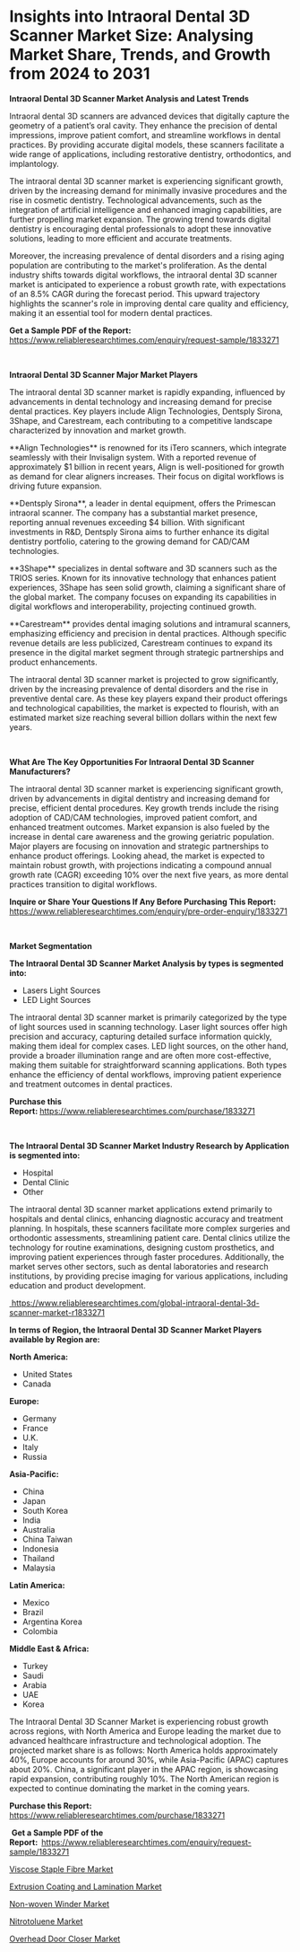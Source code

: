 <p><h1>Insights into Intraoral Dental 3D Scanner Market Size: Analysing Market Share, Trends, and Growth from 2024 to 2031</h1></p><p><strong>Intraoral Dental 3D Scanner Market Analysis and Latest Trends</strong></p>
<p><p>Intraoral dental 3D scanners are advanced devices that digitally capture the geometry of a patient’s oral cavity. They enhance the precision of dental impressions, improve patient comfort, and streamline workflows in dental practices. By providing accurate digital models, these scanners facilitate a wide range of applications, including restorative dentistry, orthodontics, and implantology.</p><p>The intraoral dental 3D scanner market is experiencing significant growth, driven by the increasing demand for minimally invasive procedures and the rise in cosmetic dentistry. Technological advancements, such as the integration of artificial intelligence and enhanced imaging capabilities, are further propelling market expansion. The growing trend towards digital dentistry is encouraging dental professionals to adopt these innovative solutions, leading to more efficient and accurate treatments.</p><p>Moreover, the increasing prevalence of dental disorders and a rising aging population are contributing to the market's proliferation. As the dental industry shifts towards digital workflows, the intraoral dental 3D scanner market is anticipated to experience a robust growth rate, with expectations of an 8.5% CAGR during the forecast period. This upward trajectory highlights the scanner's role in improving dental care quality and efficiency, making it an essential tool for modern dental practices.</p></p>
<p><strong>Get a Sample PDF of the Report:&nbsp;</strong> <a href="https://www.reliableresearchtimes.com/enquiry/request-sample/1833271?utm_campaign=1287&utm_medium=2&utm_source=Github&utm_content=ia&utm_term=17102024&utm_id=intraoral-dental-3d-scanner">https://www.reliableresearchtimes.com/enquiry/request-sample/1833271</a></p>
<p>&nbsp;</p>
<p><strong>Intraoral Dental 3D Scanner Major Market Players</strong></p>
<p><p>The intraoral dental 3D scanner market is rapidly expanding, influenced by advancements in dental technology and increasing demand for precise dental practices. Key players include Align Technologies, Dentsply Sirona, 3Shape, and Carestream, each contributing to a competitive landscape characterized by innovation and market growth.</p><p>**Align Technologies** is renowned for its iTero scanners, which integrate seamlessly with their Invisalign system. With a reported revenue of approximately $1 billion in recent years, Align is well-positioned for growth as demand for clear aligners increases. Their focus on digital workflows is driving future expansion.</p><p>**Dentsply Sirona**, a leader in dental equipment, offers the Primescan intraoral scanner. The company has a substantial market presence, reporting annual revenues exceeding $4 billion. With significant investments in R&D, Dentsply Sirona aims to further enhance its digital dentistry portfolio, catering to the growing demand for CAD/CAM technologies.</p><p>**3Shape** specializes in dental software and 3D scanners such as the TRIOS series. Known for its innovative technology that enhances patient experiences, 3Shape has seen solid growth, claiming a significant share of the global market. The company focuses on expanding its capabilities in digital workflows and interoperability, projecting continued growth.</p><p>**Carestream** provides dental imaging solutions and intramural scanners, emphasizing efficiency and precision in dental practices. Although specific revenue details are less publicized, Carestream continues to expand its presence in the digital market segment through strategic partnerships and product enhancements.</p><p>The intraoral dental 3D scanner market is projected to grow significantly, driven by the increasing prevalence of dental disorders and the rise in preventive dental care. As these key players expand their product offerings and technological capabilities, the market is expected to flourish, with an estimated market size reaching several billion dollars within the next few years.</p></p>
<p>&nbsp;</p>
<p><strong>What Are The Key Opportunities For Intraoral Dental 3D Scanner Manufacturers?</strong></p>
<p><p>The intraoral dental 3D scanner market is experiencing significant growth, driven by advancements in digital dentistry and increasing demand for precise, efficient dental procedures. Key growth trends include the rising adoption of CAD/CAM technologies, improved patient comfort, and enhanced treatment outcomes. Market expansion is also fueled by the increase in dental care awareness and the growing geriatric population. Major players are focusing on innovation and strategic partnerships to enhance product offerings. Looking ahead, the market is expected to maintain robust growth, with projections indicating a compound annual growth rate (CAGR) exceeding 10% over the next five years, as more dental practices transition to digital workflows.</p></p>
<p><strong>Inquire or Share Your Questions If Any Before Purchasing This Report:</strong> <a href="https://www.reliableresearchtimes.com/enquiry/pre-order-enquiry/1833271?utm_campaign=1287&utm_medium=2&utm_source=Github&utm_content=ia&utm_term=17102024&utm_id=intraoral-dental-3d-scanner">https://www.reliableresearchtimes.com/enquiry/pre-order-enquiry/1833271</a></p>
<p>&nbsp;</p>
<p><strong>Market Segmentation</strong></p>
<p><strong>The Intraoral Dental 3D Scanner Market Analysis by types is segmented into:</strong></p>
<p><ul><li>Lasers Light Sources</li><li>LED Light Sources</li></ul></p>
<p><p>The intraoral dental 3D scanner market is primarily categorized by the type of light sources used in scanning technology. Laser light sources offer high precision and accuracy, capturing detailed surface information quickly, making them ideal for complex cases. LED light sources, on the other hand, provide a broader illumination range and are often more cost-effective, making them suitable for straightforward scanning applications. Both types enhance the efficiency of dental workflows, improving patient experience and treatment outcomes in dental practices.</p></p>
<p><strong>Purchase this Report:&nbsp;</strong><a href="https://www.reliableresearchtimes.com/purchase/1833271?utm_campaign=1287&utm_medium=2&utm_source=Github&utm_content=ia&utm_term=17102024&utm_id=intraoral-dental-3d-scanner">https://www.reliableresearchtimes.com/purchase/1833271</a></p>
<p>&nbsp;</p>
<p><strong>The Intraoral Dental 3D Scanner Market Industry Research by Application is segmented into:</strong></p>
<p><ul><li>Hospital</li><li>Dental Clinic</li><li>Other</li></ul></p>
<p><p>The intraoral dental 3D scanner market applications extend primarily to hospitals and dental clinics, enhancing diagnostic accuracy and treatment planning. In hospitals, these scanners facilitate more complex surgeries and orthodontic assessments, streamlining patient care. Dental clinics utilize the technology for routine examinations, designing custom prosthetics, and improving patient experiences through faster procedures. Additionally, the market serves other sectors, such as dental laboratories and research institutions, by providing precise imaging for various applications, including education and product development.</p></p>
<p><a href="https://www.reliableresearchtimes.com/global-intraoral-dental-3d-scanner-market-r1833271?utm_campaign=1287&utm_medium=2&utm_source=Github&utm_content=ia&utm_term=17102024&utm_id=intraoral-dental-3d-scanner">&nbsp;https://www.reliableresearchtimes.com/global-intraoral-dental-3d-scanner-market-r1833271</a></p>
<p><strong>In terms of Region, the Intraoral Dental 3D Scanner Market Players available by Region are:</strong></p>
<p>
    <p> <strong> North America: </strong>
        <ul>
            <li>United States</li>
            <li>Canada</li>
        </ul>
        </p> 
    <p> <strong> Europe: </strong>
        <ul>
            <li>Germany</li>
            <li>France</li>
            <li>U.K.</li>
            <li>Italy</li>
            <li>Russia</li>
        </ul>
        </p> 
    <p> <strong> Asia-Pacific: </strong>
        <ul>
            <li>China</li>
            <li>Japan</li>
            <li>South Korea</li>
            <li>India</li>
            <li>Australia</li>
            <li>China Taiwan</li>
            <li>Indonesia</li>
            <li>Thailand</li>
            <li>Malaysia</li>
        </ul>
        </p> 
    <p> <strong> Latin America: </strong>
        <ul>
            <li>Mexico</li>
            <li>Brazil</li>
            <li>Argentina Korea</li>
            <li>Colombia</li>
        </ul>
        </p> 
    <p> <strong> Middle East & Africa: </strong>
        <ul>
            <li>Turkey</li>
            <li>Saudi</li>
            <li>Arabia</li>
            <li>UAE</li>
            <li>Korea</li>
        </ul>
    </p>
    </p>
<p><p>The Intraoral Dental 3D Scanner Market is experiencing robust growth across regions, with North America and Europe leading the market due to advanced healthcare infrastructure and technological adoption. The projected market share is as follows: North America holds approximately 40%, Europe accounts for around 30%, while Asia-Pacific (APAC) captures about 20%. China, a significant player in the APAC region, is showcasing rapid expansion, contributing roughly 10%. The North American region is expected to continue dominating the market in the coming years.</p></p>
<p><strong>Purchase this Report: </strong><a href="https://www.reliableresearchtimes.com/purchase/1833271?utm_campaign=1287&utm_medium=2&utm_source=Github&utm_content=ia&utm_term=17102024&utm_id=intraoral-dental-3d-scanner">https://www.reliableresearchtimes.com/purchase/1833271</a></p>
<p>&nbsp;<strong>Get a Sample PDF of the Report:&nbsp;&nbsp;</strong><a href="https://www.reliableresearchtimes.com/enquiry/request-sample/1833271?utm_campaign=1287&utm_medium=2&utm_source=Github&utm_content=ia&utm_term=17102024&utm_id=intraoral-dental-3d-scanner">https://www.reliableresearchtimes.com/enquiry/request-sample/1833271</a></p>
<p><strong></strong></p>
<p><p><a href="https://www.linkedin.com/pulse/global-viscose-staple-fibre-market-opportunities-challenges2024-whmee?utm_campaign=1287&utm_medium=2&utm_source=Github&utm_content=ia&utm_term=17102024&utm_id=intraoral-dental-3d-scanner">Viscose Staple Fibre Market</a></p><p><a href="https://www.linkedin.com/pulse/extrusion-coating-lamination-momentum-charting-118-cagr-adxae?utm_campaign=1287&utm_medium=2&utm_source=Github&utm_content=ia&utm_term=17102024&utm_id=intraoral-dental-3d-scanner">Extrusion Coating and Lamination Market</a></p><p><a href="https://github.com/julyju69/Market-Research-Report-List-5/blob/main/non-woven-winder-market.md?utm_campaign=1287&utm_medium=2&utm_source=Github&utm_content=ia&utm_term=17102024&utm_id=intraoral-dental-3d-scanner">Non-woven Winder Market</a></p><p><a href="https://www.linkedin.com/pulse/booming-nitrotoluene-market-sector-analysis-growth-projections-s0kde?utm_campaign=1287&utm_medium=2&utm_source=Github&utm_content=ia&utm_term=17102024&utm_id=intraoral-dental-3d-scanner">Nitrotoluene Market</a></p><p><a href="https://www.linkedin.com/pulse/investment-opportunities-overhead-door-closer-sector-risk-analysis-wqfue?utm_campaign=1287&utm_medium=2&utm_source=Github&utm_content=ia&utm_term=17102024&utm_id=intraoral-dental-3d-scanner">Overhead Door Closer Market</a></p></p>